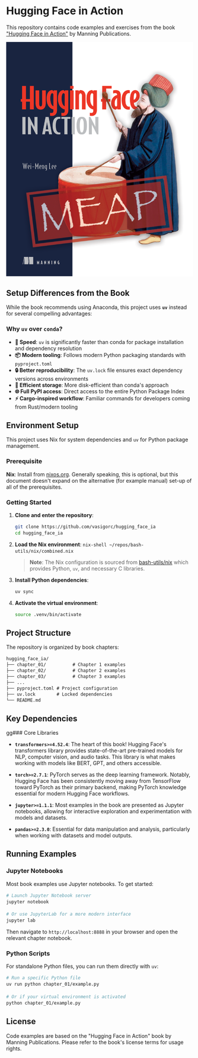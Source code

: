 # Hugging Face in Action

This repository contains code examples and exercises from the book ["Hugging Face in Action"](https://www.manning.com/books/hugging-face-in-action) by Manning Publications.

![Hugging Face in Action(MEAP)](./images/hugging_face_ia.png)

## Setup Differences from the Book

While the book recommends using Anaconda, this project uses **`uv`** instead for several compelling advantages:

### Why `uv` over `conda`?

- **🚀 Speed**: `uv` is significantly faster than conda for package installation and dependency resolution
- **📦 Modern tooling**: Follows modern Python packaging standards with `pyproject.toml`
- **🔒 Better reproducibility**: The `uv.lock` file ensures exact dependency versions across environments
- **💾 Efficient storage**: More disk-efficient than conda's approach
- **🌐 Full PyPI access**: Direct access to the entire Python Package Index
- **⚡ Cargo-inspired workflow**: Familiar commands for developers coming from Rust/modern tooling

## Environment Setup

This project uses Nix for system dependencies and `uv` for Python package management.

### Prerequisite

**Nix**: Install from [nixos.org](https://nixos.org/download.html). Generally speaking, this is optional, but this document doesn't expand on the alternative (for example manual) set-up of all of the prerequisites.

### Getting Started

1. **Clone and enter the repository**:

   ```bash
   git clone https://github.com/vasigorc/hugging_face_ia
   cd hugging_face_ia
   ```

2. **Load the Nix environment**:
   `nix-shell ~/repos/bash-utils/nix/combined.nix`

   > **Note**: The Nix configuration is sourced from [bash-utils/nix](https://github.com/vasigorc/bash-utils/tree/main/nix) which provides Python, `uv`, and necessary C libraries.

3. **Install Python dependencies**:

   ```bash
   uv sync
   ```

4. **Activate the virtual environment**:

   ```bash
   source .venv/bin/activate
   ```

## Project Structure

The repository is organized by book chapters:

```
hugging_face_ia/
├── chapter_01/          # Chapter 1 examples
├── chapter_02/          # Chapter 2 examples
├── chapter_03/          # Chapter 3 examples
├── ...
├── pyproject.toml # Project configuration
├── uv.lock        # Locked dependencies
└── README.md
```

## Key Dependencies

gg### Core Libraries

- **`transformers>=4.52.4`**: The heart of this book! Hugging Face's transformers library provides state-of-the-art pre-trained models for NLP, computer vision, and audio tasks. This library is what makes working with models like BERT, GPT, and others accessible.

- **`torch>=2.7.1`**: PyTorch serves as the deep learning framework. Notably, Hugging Face has been consistently moving away from TensorFlow toward PyTorch as their primary backend, making PyTorch knowledge essential for modern Hugging Face workflows.

- **`jupyter>=1.1.1`**: Most examples in the book are presented as Jupyter notebooks, allowing for interactive exploration and experimentation with models and datasets.

- **`pandas>=2.3.0`**: Essential for data manipulation and analysis, particularly when working with datasets and model outputs.

## Running Examples

### Jupyter Notebooks

Most book examples use Jupyter notebooks. To get started:

```bash
# Launch Jupyter Notebook server
jupyter notebook

# Or use JupyterLab for a more modern interface
jupyter lab
```

Then navigate to `http://localhost:8888` in your browser and open the relevant chapter notebook.

### Python Scripts

For standalone Python files, you can run them directly with `uv`:

```bash
# Run a specific Python file
uv run python chapter_01/example.py

# Or if your virtual environment is activated
python chapter_01/example.py
```

## License

Code examples are based on the "Hugging Face in Action" book by Manning Publications. Please refer to the book's license terms for usage rights.
